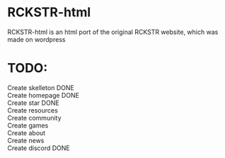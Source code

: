 # RCKSTR-html
RCKSTR-html is an html port of the original RCKSTR website, which was made on wordpress   

# TODO: 


Create skelleton DONE  
Create homepage  DONE     
Create star      DONE   
Create resources     
Create community   
Create games   
Create about    
Create news    
Create discord   DONE   